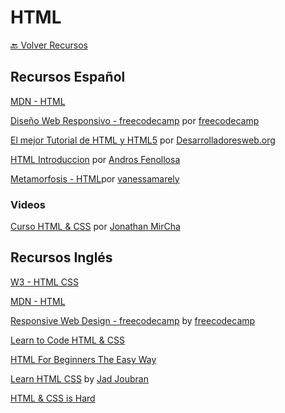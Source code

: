 # HTML

[🔙 Volver Recursos](https://vanessamarely.github.io/recursos-frontend/)


## Recursos Español

[MDN - HTML](https://developer.mozilla.org/es/docs/Web/HTML)

[Diseño Web Responsivo - freecodecamp](https://www.freecodecamp.org/espanol/learn/responsive-web-design/) por [freecodecamp](https://www.freecodecamp.org)

[El mejor Tutorial de HTML y HTML5](https://desarrolladoresweb.org/tutorial-html-html5-completo/) por [Desarrolladoresweb.org](https://desarrolladoresweb.org/)

[HTML Introduccion](https://programadorwebvalencia.com/cursos/html/introducci%C3%B3n/) por [Andros Fenollosa](https://programadorwebvalencia.com/#contact)

[Metamorfosis - HTML](https://ngchallenges.gitbook.io/metamorfosis-de-angular/nivel-0-oruga/que-es-html)por [vanessamarely](https://github.com/vanessamarely)

### Videos

[Curso HTML & CSS](https://www.youtube.com/watch?v=-oK6zL01fNM&ab_channel=jonmircha) por [Jonathan MirCha](https://www.youtube.com/channel/UCXR7VjA26PcHP3vb6F2X3VQ)


## Recursos Inglés

[W3 - HTML CSS](https://www.w3.org/standards/webdesign/htmlcss)

[MDN - HTML](https://developer.mozilla.org/en-US/docs/Web/HTML)

[Responsive Web Design - freecodecamp](https://www.freecodecamp.org/learn/responsive-web-design/) by [freecodecamp](https://www.freecodecamp.org)

[Learn to Code HTML & CSS](https://learn.shayhowe.com/html-css/)

[HTML For Beginners The Easy Way](https://html.com/)

[Learn HTML CSS](https://learnhtmlcss.online/?utm_source=learnjavascript.online) by [Jad Joubran](https://jadjoubran.io/)

[HTML & CSS is Hard](https://www.internetingishard.com/html-and-css/)
